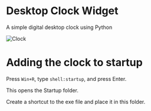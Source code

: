 # Desktop Clock Widget
A simple digital desktop clock using Python

![Clock](https://github.com/Jo-erl/Desktop-Clock-Widget/assets/133300552/3b0fc924-857b-4ece-bd70-c3c4cc0b3c9a)

# Adding the clock to startup
Press `Win+R`, type `shell:startup`, and press Enter.

This opens the Startup folder.

Create a shortcut to the exe file and place it in this folder.
